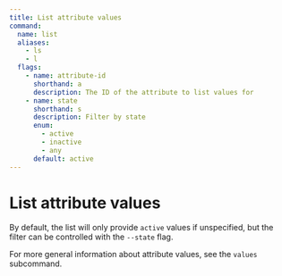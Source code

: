 ```yaml
---
title: List attribute values
command:
  name: list
  aliases:
    - ls
    - l
  flags:
    - name: attribute-id
      shorthand: a
      description: The ID of the attribute to list values for
    - name: state
      shorthand: s
      description: Filter by state
      enum:
        - active
        - inactive
        - any
      default: active
---
```


# List attribute values

By default, the list will only provide `active` values if unspecified, but the filter can be controlled with the `--state` flag.

For more general information about attribute values, see the `values` subcommand.
